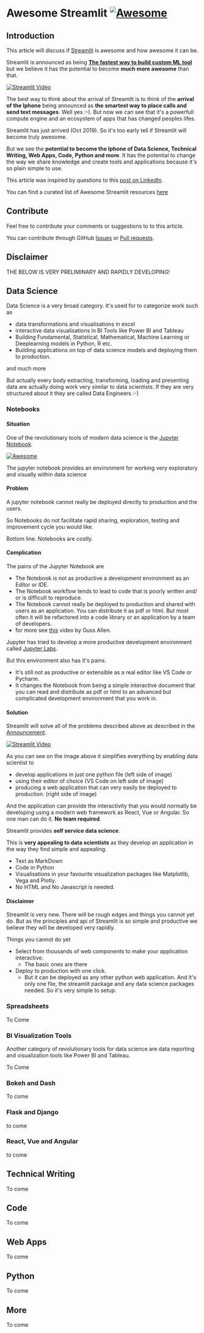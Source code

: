 # Awesome Streamlit [![Awesome](https://cdn.rawgit.com/sindresorhus/awesome/d7305f38d29fed78fa85652e3a63e154dd8e8829/media/badge.svg)](https://github.com/MarcSkovMadsen/awesomestreamlit)

## Introduction

This article will discuss if [Streamlit](https://streamlit.io/) is awesome and how awesome it can be.

Streamlit is announced as being **[The fastest way to build custom ML tool](https://towardsdatascience.com/coding-ml-tools-like-you-code-ml-models-ddba3357eace)** but we believe it has the potential to become **much more awesome** than that.

[![Streamlit Video](https://miro.medium.com/max/700/1*p3XPm-x0TUIuMmQQa4mjHQ.gif)](https://miro.medium.com/max/700/1*p3XPm-x0TUIuMmQQa4mjHQ.gif)

The best way to think about the arrival of Streamlit is to think of the **arrival of the Iphone** being announced as **the smartest way to place calls and send text messages**. Well yes :-). But now we can see that it's a powerfull compute engine and an ecosystem of apps that has changed peoples lifes.

Streamlit has just arrived (Oct 2019). So it's too early tell if Streamlit will become truly awesome.

But we see the **potential to become the Iphone of Data Science, Technical Writing, Web Apps, Code, Python and more**. It has the potential to change the way we share knowledge and create tools and applications because it's so plain simple to use.

This article was inspired by questions to this [post on LinkedIn](https://www.linkedin.com/posts/marcskovmadsen_turn-python-scripts-into-beautiful-ml-tools-activity-6585883899514146816-OonG).

You can find a curated list of Awesome Streamlit resources [here](https://github.com/MarcSkovMadsen/awesomestreamlit)

## Contribute

Feel free to contribute your comments or suggestions to to this article.

You can contribute through GitHub [Issues](https://github.com/MarcSkovMadsen/awesomeStreamlit/issues) or [Pull requests](https://github.com/MarcSkovMadsen/awesomeStreamlit/pulls).

## Disclaimer

THE BELOW IS VERY PRELIMINARY AND RAPIDLY DEVELOPING!

## Data Science

Data Science is a very broad category. It's used for to categorize work such as

- data transformations and visualisations in excel
- interactive data visualisations in BI Tools like Power BI and Tableau
- Building Fundamental, Statistical, Mathematical, Machine Learning or Deeplearning models in Python, R etc.
- Building applications on top of data science models and deploying them to production.

and much more

But actually every body extracting, transforming, loading and presenting data are actually doing work very similar to data scientists. If they are very structured about it they are called Data Engineers :-)

### Notebooks

#### Situation

One of the revolutionary tools of modern data science is the [Jupyter Notebook](https://jupyter.org/).

[![Awesome](https://jupyter.org/assets/jupyterpreview.png)](https://github.com/MarcSkovMadsen/awesomestreamlit)

The jupyter notebook provides an environment for working very exploratory and visually within data science

#### Problem

A jupyter notebook cannot really be deployed directly to production and the users.

So Notebooks do not facilitate rapid sharing, exploration, testing and improvement cycle you would like.

Bottom line. Notebooks are costly.

#### Complication

The pains of the Jupyter Notebook are

- The Notebook is not as productive a development environment as an Editor or IDE.
- The Notebook workflow tends to lead to code that is poorly written and/ or is difficult to reproduce.
- The Notebook cannot really be deployed to production and shared with users as an application. You can distribute it as pdf or html. But most often it will be refactored into a code library or an application by a team of developers.
- for more see [this](https://www.youtube.com/watch?v=7jiPeIFXb6U) video by Guss Allen.

Jupyter has tried to develop a more productive development environment called [Jupyter Labs](https://towardsdatascience.com/jupyter-lab-evolution-of-the-jupyter-notebook-5297cacde6b).

But this environment also has it's pains.

- It's still not as productive or extensible as a real editor like VS Code or Pycharm.
- It changes the Notebook from being a simple interactive document that you can read and distribute as pdf or html to an advanced but complicated development environment that you work in.

#### Solution

Streamlit will solve all of the problems described above as described in the  [Announcement](https://towardsdatascience.com/coding-ml-tools-like-you-code-ml-models-ddba3357eace).

[![Streamlit Video](https://miro.medium.com/max/700/1*p3XPm-x0TUIuMmQQa4mjHQ.gif)](https://miro.medium.com/max/700/1*p3XPm-x0TUIuMmQQa4mjHQ.gif)

As you can see on the image above it simplifies everything by enabling data scientist to

- develop applications in just one python file (left side of image)
- using their editor of choice (VS Code on left side of image)
- producing a web application that can very easily be deployed to production. (right side of image)

And the application can provide the interactivity that you would normally be developing using a modern web framework as React, Vue or Angular. So one man can do it. **No team required**.

Streamlit provides **self service data science**.

This is **very appealing to data scientists** as they develop an application in the way they find simple and appealing.

- Text as MarkDown
- Code in Python
- Visualisations in your favourite visualization packages like Matplotlib, Vega and Plotly.
- No HTML and No Javascript is needed.

#### Disclaimer

Streamlit is very new. There will be rough edges and things you cannot yet do. But as the principles and api of Streamlit is so simple and productive we believe they will be developed very rapidly.

Things you cannot do yet

- Select from thousands of web components to make your application interactive.
  - The basic ones are there
- Deploy to production with one click.
  - But it can be deployed as any other python web application. And it's only one file, the streamlit package and any data science packages needed. So it's very simple to setup.

### Spreadsheets

To Come

### BI Visualization Tools

Another category of revolutionary tools for data science are data reporting and visualization tools like Power BI and Tableau.

To Come

### Bokeh and Dash

To come

### Flask and Django

to come

### React, Vue and Angular

to come

## Technical Writing

To come

## Code

To come

## Web Apps

To come

## Python

To come

## More

To come
